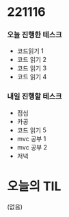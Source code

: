 # 221116

### 오늘 진행한 테스크


- 코드읽기 1
- 코드 읽기 2
- 코드 읽기 3
- 코드 읽기 4

### 내일 진행할 테스크

- 점심
- 카공
- 코드 읽기 5
- mvc 공부 1
- mvc 공부 2
- 저녁

# 오늘의 TIL

(없음)
